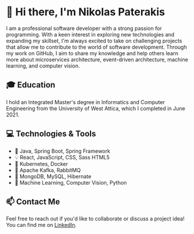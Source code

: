 # 👋 Hi there, I'm Nikolas Paterakis 
I am a professional software developer with a strong passion for programming. With a keen interest in exploring new technologies and expanding my skillset, I'm always excited to take on challenging projects that allow me to contribute to the world of software development. Through my work on GitHub, I aim to share my knowledge and help others learn more about microservices architecture, event-driven architecture, machine learning, and computer vision.

## 🎓 Education
I hold an Integrated Master's degree in Informatics and Computer Engineering from the University of West Attica, which I completed in June 2021.

## 💻 Technologies & Tools
- 🌱 Java, Spring Boot, Spring Framework
- 💡 React, JavaScript, CSS, Sass HTML5
- 🚀 Kubernetes, Docker
- 📨 Apache Kafka, RabbitMQ
- 🍃 MongoDB, MySQL, Hibernate
- 🤖 Machine Learning, Computer Vision, Python

## 📫 Contact Me
Feel free to reach out if you'd like to collaborate or discuss a project idea! You can find me on [LinkedIn](https://www.linkedin.com/in/nikolas-paterakis-578695169/).
